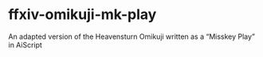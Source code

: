 # ffxiv-omikuji-mk-play
An adapted version of the Heavensturn Omikuji written as a “Misskey Play” in AiScript
